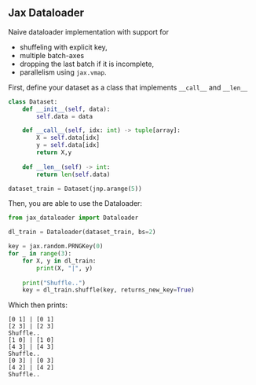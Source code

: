 ## Jax Dataloader
Naive dataloader implementation with support for 
- shuffeling with explicit key, 
- multiple batch-axes
- dropping the last batch if it is incomplete,
- parallelism using `jax.vmap`.

First, define your dataset as a class that implements `__call__` and `__len__`
```python
class Dataset:
    def __init__(self, data):
        self.data = data

    def __call__(self, idx: int) -> tuple[array]:
        X = self.data[idx]
        y = self.data[idx]
        return X,y
    
    def __len__(self) -> int:
        return len(self.data)

dataset_train = Dataset(jnp.arange(5))
```
Then, you are able to use the Dataloader:
```python
from jax_dataloader import Dataloader

dl_train = Dataloader(dataset_train, bs=2)

key = jax.random.PRNGKey(0)
for _ in range(3):
    for X, y in dl_train:
        print(X, "|", y)
    
    print("Shuffle..")
    key = dl_train.shuffle(key, returns_new_key=True)
```
Which then prints:
```shell
[0 1] | [0 1]
[2 3] | [2 3]
Shuffle..
[1 0] | [1 0]
[4 3] | [4 3]
Shuffle..
[0 3] | [0 3]
[4 2] | [4 2]
Shuffle..
```

